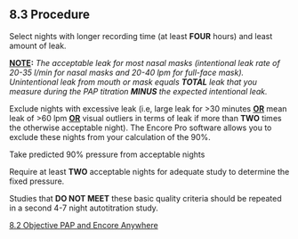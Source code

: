 ## 8.3 Procedure

Select nights with longer recording time (at least **FOUR** hours) and least amount of leak.

**<u>NOTE</u>:** _The acceptable leak for most nasal masks (intentional leak rate of 20-35 l/min for nasal masks and 20-40 lpm for full-face mask).  Unintentional leak from mouth or mask equals **TOTAL** leak that you measure during the PAP titration **MINUS** the expected intentional leak._

Exclude nights with excessive leak (i.e, large leak for >30 minutes **<u>OR</u>** mean leak of >60 lpm **<u>OR</u>** visual outliers in terms of leak if more than **TWO** times the otherwise acceptable night).  The Encore Pro software allows you to exclude these nights from your calculation of the 90%.

Take predicted 90% pressure from acceptable nights

Require at least **TWO** acceptable nights for adequate study to determine the fixed pressure.

Studies that **DO NOT MEET** these basic quality criteria should be repeated in a second 4-7 night autotitration study.


<div class="center">
<div class="btn-group">
  <a href=":pages_path:/manuals/pap-encore-anywhere/8-02-objective.md" class="btn btn-default">
    <span class="glyphicon glyphicon-chevron-left"></span>
    8.2 Objective
  </a>

  <a href=":pages_path:/manuals/pap-encore-anywhere" class="btn btn-default">
    <span class="glyphicon glyphicon-chevron-up"></span>
    PAP and Encore Anywhere
  </a>
</div>
</div>
